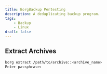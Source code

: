 ```yaml
---
title: BorgBackup Pentesting
description: A deduplicating backup program.
tags:
    - Backup
    - Linux
draft: false
---
```


## Extract Archives

```sh
borg extract /path/to/archive::<archive_name>
Enter passphrase:
```
